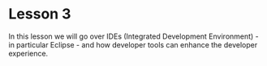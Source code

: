 # Lesson 3

In this lesson we will go over IDEs (Integrated Development Environment) - in particular Eclipse - and how developer tools can enhance the developer experience.
